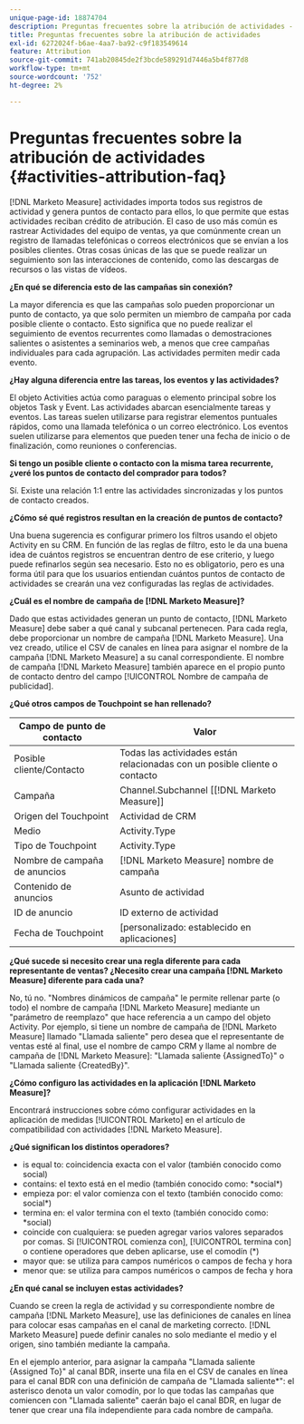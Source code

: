 ```yaml
---
unique-page-id: 18874704
description: Preguntas frecuentes sobre la atribución de actividades - [!DNL Marketo Measure]
title: Preguntas frecuentes sobre la atribución de actividades
exl-id: 6272024f-b6ae-4aa7-ba92-c9f183549614
feature: Attribution
source-git-commit: 741ab20845de2f3bcde589291d7446a5b4f877d8
workflow-type: tm+mt
source-wordcount: '752'
ht-degree: 2%

---
```


# Preguntas frecuentes sobre la atribución de actividades {#activities-attribution-faq}

[!DNL Marketo Measure] actividades importa todos sus registros de actividad y genera puntos de contacto para ellos, lo que permite que estas actividades reciban crédito de atribución. El caso de uso más común es rastrear Actividades del equipo de ventas, ya que comúnmente crean un registro de llamadas telefónicas o correos electrónicos que se envían a los posibles clientes. Otras cosas únicas de las que se puede realizar un seguimiento son las interacciones de contenido, como las descargas de recursos o las vistas de vídeos.

**¿En qué se diferencia esto de las campañas sin conexión?**

La mayor diferencia es que las campañas solo pueden proporcionar un punto de contacto, ya que solo permiten un miembro de campaña por cada posible cliente o contacto. Esto significa que no puede realizar el seguimiento de eventos recurrentes como llamadas o demostraciones salientes o asistentes a seminarios web, a menos que cree campañas individuales para cada agrupación. Las actividades permiten medir cada evento.

**¿Hay alguna diferencia entre las tareas, los eventos y las actividades?**

El objeto Activities actúa como paraguas o elemento principal sobre los objetos Task y Event. Las actividades abarcan esencialmente tareas y eventos. Las tareas suelen utilizarse para registrar elementos puntuales rápidos, como una llamada telefónica o un correo electrónico. Los eventos suelen utilizarse para elementos que pueden tener una fecha de inicio o de finalización, como reuniones o conferencias.

**Si tengo un posible cliente o contacto con la misma tarea recurrente, ¿veré los puntos de contacto del comprador para todos?**

Sí. Existe una relación 1:1 entre las actividades sincronizadas y los puntos de contacto creados.

**¿Cómo sé qué registros resultan en la creación de puntos de contacto?**

Una buena sugerencia es configurar primero los filtros usando el objeto Activity en su CRM. En función de las reglas de filtro, esto le da una buena idea de cuántos registros se encuentran dentro de ese criterio, y luego puede refinarlos según sea necesario. Esto no es obligatorio, pero es una forma útil para que los usuarios entiendan cuántos puntos de contacto de actividades se crearán una vez configuradas las reglas de actividades.

**¿Cuál es el nombre de campaña de [!DNL Marketo Measure]?**

Dado que estas actividades generan un punto de contacto, [!DNL Marketo Measure] debe saber a qué canal y subcanal pertenecen. Para cada regla, debe proporcionar un nombre de campaña [!DNL Marketo Measure]. Una vez creado, utilice el CSV de canales en línea para asignar el nombre de la campaña [!DNL Marketo Measure] a su canal correspondiente. El nombre de campaña [!DNL Marketo Measure] también aparece en el propio punto de contacto dentro del campo [!UICONTROL Nombre de campaña de publicidad].

**¿Qué otros campos de Touchpoint se han rellenado?**

| **Campo de punto de contacto** | **Valor** |
|---|---|
| Posible cliente/Contacto | Todas las actividades están relacionadas con un posible cliente o contacto |
| Campaña | Channel.Subchannel [[!DNL Marketo Measure]] |
| Origen del Touchpoint | Actividad de CRM |
| Medio | Activity.Type |
| Tipo de Touchpoint | Activity.Type |
| Nombre de campaña de anuncios | [!DNL Marketo Measure] nombre de campaña |
| Contenido de anuncios | Asunto de actividad |
| ID de anuncio | ID externo de actividad |
| Fecha de Touchpoint | [personalizado: establecido en aplicaciones] |

**¿Qué sucede si necesito crear una regla diferente para cada representante de ventas? ¿Necesito crear una campaña [!DNL Marketo Measure] diferente para cada una?**

No, tú no. &quot;Nombres dinámicos de campaña&quot; le permite rellenar parte (o todo) el nombre de campaña [!DNL Marketo Measure] mediante un &quot;parámetro de reemplazo&quot; que hace referencia a un campo del objeto Activity. Por ejemplo, si tiene un nombre de campaña de [!DNL Marketo Measure] llamado &quot;Llamada saliente&quot; pero desea que el representante de ventas esté al final, use el nombre de campo CRM y llame al nombre de campaña de [!DNL Marketo Measure]: &quot;Llamada saliente {AssignedTo}&quot; o &quot;Llamada saliente {CreatedBy}&quot;.

**¿Cómo configuro las actividades en la aplicación [!DNL Marketo Measure]?**

Encontrará instrucciones sobre cómo configurar actividades en la aplicación de medidas [!UICONTROL Marketo] en el artículo de compatibilidad con actividades [!DNL Marketo Measure].

**¿Qué significan los distintos operadores?**

* is equal to: coincidencia exacta con el valor (también conocido como social)
* contains: el texto está en el medio (también conocido como: &#42;social&#42;)
* empieza por: el valor comienza con el texto (también conocido como: social&#42;)
* termina en: el valor termina con el texto (también conocido como: &#42;social)
* coincide con cualquiera: se pueden agregar varios valores separados por comas. Si [!UICONTROL comienza con], [!UICONTROL termina con] o contiene operadores que deben aplicarse, use el comodín (&#42;)
* mayor que: se utiliza para campos numéricos o campos de fecha y hora
* menor que: se utiliza para campos numéricos o campos de fecha y hora

**¿En qué canal se incluyen estas actividades?**

Cuando se creen la regla de actividad y su correspondiente nombre de campaña [!DNL Marketo Measure], use las definiciones de canales en línea para colocar esas campañas en el canal de marketing correcto. [!DNL Marketo Measure] puede definir canales no solo mediante el medio y el origen, sino también mediante la campaña.

En el ejemplo anterior, para asignar la campaña &quot;Llamada saliente {Assigned To}&quot; al canal BDR, inserte una fila en el CSV de canales en línea para el canal BDR con una definición de campaña de &quot;Llamada saliente&#42;&quot;: el asterisco denota un valor comodín, por lo que todas las campañas que comiencen con &quot;Llamada saliente&quot; caerán bajo el canal BDR, en lugar de tener que crear una fila independiente para cada nombre de campaña.
